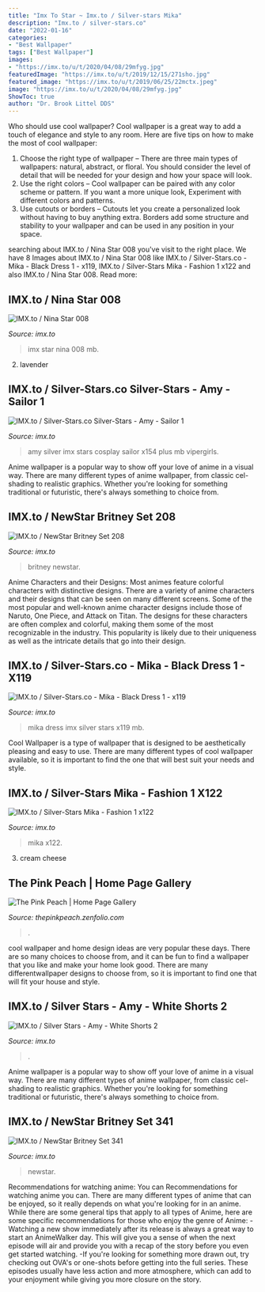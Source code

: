 ```yaml
---
title: "Imx To Star ~ Imx.to / Silver-stars Mika"
description: "Imx.to / silver-stars.co"
date: "2022-01-16"
categories:
- "Best Wallpaper"
tags: ["Best Wallpaper"]
images:
- "https://imx.to/u/t/2020/04/08/29mfyg.jpg"
featuredImage: "https://imx.to/u/t/2019/12/15/271sho.jpg"
featured_image: "https://imx.to/u/t/2019/06/25/22mctx.jpeg"
image: "https://imx.to/u/t/2020/04/08/29mfyg.jpg"
ShowToc: true
author: "Dr. Brook Littel DDS"
---
```



Who should use cool wallpaper?
Cool wallpaper is a great way to add a touch of elegance and style to any room. Here are five tips on how to make the most of cool wallpaper: 
1) Choose the right type of wallpaper – There are three main types of wallpapers: natural, abstract, or floral. You should consider the level of detail that will be needed for your design and how your space will look. 
2) Use the right colors – Cool wallpaper can be paired with any color scheme or pattern. If you want a more unique look, Experiment with different colors and patterns. 
3) Use cutouts or borders – Cutouts let you create a personalized look without having to buy anything extra. Borders add some structure and stability to your wallpaper and can be used in any position in your space.

	

		
searching about IMX.to / Nina Star 008 you've visit to the right place. We have 8 Images about IMX.to / Nina Star 008 like IMX.to / Silver-Stars.co - Mika - Black Dress 1 - x119, IMX.to / Silver-Stars Mika - Fashion 1 x122 and also IMX.to / Nina Star 008. Read more:
		
    
## IMX.to / Nina Star 008

<img loading=lazy src="https://imx.to/u/t/2019/11/28/26kmsh.jpg" onerror="this.onerror=null;this.src='https://tse4.mm.bing.net/th?id=OIP.a4e47xkCiko4qEjmC9eeBwAAAA&amp;pid=15.1';" alt="IMX.to / Nina Star 008">

_Source: imx.to_

>imx star nina 008 mb. 

	

2. lavender 

    
## IMX.to / Silver-Stars.co Silver-Stars - Amy - Sailor 1

<img loading=lazy src="https://imx.to/u/t/2019/02/13/1yqutr.jpg" onerror="this.onerror=null;this.src='https://tse2.mm.bing.net/th?id=OIP.tIU1y469vK0ixK1_bWJLAgAAAA&amp;pid=15.1';" alt="IMX.to / Silver-Stars.co Silver-Stars - Amy - Sailor 1">

_Source: imx.to_

>amy silver imx stars cosplay sailor x154 plus mb vipergirls. 

	

Anime wallpaper is a popular way to show off your love of anime in a visual way. There are many different types of anime wallpaper, from classic cel-shading to realistic graphics. Whether you're looking for something traditional or futuristic, there's always something to choice from.

    
## IMX.to / NewStar Britney Set 208

<img loading=lazy src="https://imx.to/u/t/2020/04/08/29mfyg.jpg" onerror="this.onerror=null;this.src='https://tse3.mm.bing.net/th?id=OIP.MYBI5z3CZescBwxVvd7w_QAAAA&amp;pid=15.1';" alt="IMX.to / NewStar Britney Set 208">

_Source: imx.to_

>britney newstar. 

	

Anime Characters and their Designs: Most animes feature colorful characters with distinctive designs.
There are a variety of anime characters and their designs that can be seen on many different screens. Some of the most popular and well-known anime character designs include those of Naruto, One Piece, and Attack on Titan. The designs for these characters are often complex and colorful, making them some of the most recognizable in the industry. This popularity is likely due to their uniqueness as well as the intricate details that go into their design.

    
## IMX.to / Silver-Stars.co - Mika - Black Dress 1 - X119

<img loading=lazy src="https://imx.to/u/t/2017/05/07/590f65f8bcd67.jpg" onerror="this.onerror=null;this.src='https://tse4.mm.bing.net/th?id=OIP._KDx-1nzxfvXhvpr_gpzsgAAAA&amp;pid=15.1';" alt="IMX.to / Silver-Stars.co - Mika - Black Dress 1 - x119">

_Source: imx.to_

>mika dress imx silver stars x119 mb. 

	

Cool Wallpaper is a type of wallpaper that is designed to be aesthetically pleasing and easy to use. There are many different types of cool wallpaper available, so it is important to find the one that will best suit your needs and style.

    
## IMX.to / Silver-Stars Mika - Fashion 1 X122

<img loading=lazy src="https://imx.to/u/t/2019/06/25/22mctx.jpeg" onerror="this.onerror=null;this.src='https://tse3.mm.bing.net/th?id=OIP.Ekn7e3q54x0Yqp2l0WClbQAAAA&amp;pid=15.1';" alt="IMX.to / Silver-Stars Mika - Fashion 1 x122">

_Source: imx.to_

>mika x122. 

	

3. cream cheese 

    
## The Pink Peach | Home Page Gallery

<img loading=lazy src="https://thepinkpeach.zenfolio.com/img/s/v-10/p2662456260-4.jpg" onerror="this.onerror=null;this.src='https://tse3.mm.bing.net/th?id=OIP.s2jzJw9bohSwrZegMPdFwgAAAA&amp;pid=15.1';" alt="The Pink Peach | Home Page Gallery">

_Source: thepinkpeach.zenfolio.com_

>. 

	

cool wallpaper and home design ideas are very popular these days. There are so many choices to choose from, and it can be fun to find a wallpaper that you like and make your home look good. There are many differentwallpaper designs to choose from, so it is important to find one that will fit your house and style.

    
## IMX.to / Silver Stars - Amy - White Shorts 2

<img loading=lazy src="https://imx.to/u/t/2019/12/15/271sho.jpg" onerror="this.onerror=null;this.src='https://tse2.mm.bing.net/th?id=OIP.ny9gYsurvgDhV_HL81xPJQAAAA&amp;pid=15.1';" alt="IMX.to / Silver Stars - Amy - White Shorts 2">

_Source: imx.to_

>. 

	

Anime wallpaper is a popular way to show off your love of anime in a visual way. There are many different types of anime wallpaper, from classic cel-shading to realistic graphics. Whether you're looking for something traditional or futuristic, there's always something to choice from.

    
## IMX.to / NewStar Britney Set 341

<img loading=lazy src="https://imx.to/u/t/2020/04/21/2a6ksx.jpg" onerror="this.onerror=null;this.src='https://tse4.mm.bing.net/th?id=OIP.dyMY-uiU9HjykFGA-TWWygAAAA&amp;pid=15.1';" alt="IMX.to / NewStar Britney Set 341">

_Source: imx.to_

>newstar. 

	

Recommendations for watching anime: You can
Recommendations for watching anime you can. There are many different types of anime that can be enjoyed, so it really depends on what you're looking for in an anime. While there are some general tips that apply to all types of Anime, here are some specific recommendations for those who enjoy the genre of Anime: 
-Watching a new show immediately after its release is always a great way to start an AnimeWalker day. This will give you a sense of when the next episode will air and provide you with a recap of the story before you even get started watching. 
-If you're looking for something more drawn out, try checking out OVA's or one-shots before getting into the full series. These episodes usually have less action and more atmosphere, which can add to your enjoyment while giving you more closure on the story.

